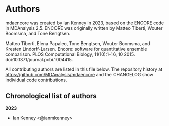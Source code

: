 # Authors

mdaencore was created by Ian Kenney in 2023, based on the ENCORE code in MDAnalysis 2.5.
ENCORE was originally written by Matteo Tiberti, Wouter Boomsma, and Tone Bengtsen.

Matteo Tiberti, Elena Papaleo, Tone Bengtsen, Wouter Boomsma, and Kresten Lindorff-Larsen. Encore: software for quantitative ensemble comparison. PLOS Computational Biology, 11(10):1–16, 10 2015. doi:10.1371/journal.pcbi.1004415.

All contributing authors are listed in this file below.
The repository history at https://github.com/MDAnalysis/mdaencore
and the CHANGELOG show individual code contributions.

## Chronological list of authors

<!--
The rules for this file:
  * Authors are sorted chronologically, earliest to latest
  * Please format it each entry as "Preferred name <GitHub username>"
  * Your preferred name is whatever you wish to go by --
    it does *not* have to be your legal name!
  * Please start a new section for each new year
  * Don't ever delete anything
-->

**2023**
- Ian Kenney <@ianmkenney>